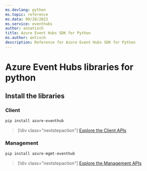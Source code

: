 ```yaml
---
ms.devlang: python
ms.topic: reference
ms.data: 09/20/2022
ms.service: eventhubs
author: annatisch
title: Azure Event Hubs SDK for Python
ms.author: antisch
description: Reference for Azure Event Hubs SDK for Python
---
```

# Azure Event Hubs libraries for python

## Install the libraries


### Client

```bash
pip install azure-eventhub
```
> [!div class="nextstepaction"]
> [Explore the Client APIs](/python/api/overview/azure/eventhub-readme)


### Management

```bash
pip install azure-mgmt-eventhub
```
> [!div class="nextstepaction"]
> [Explore the Management APIs](/python/api/overview/azure/eventhubs/management)